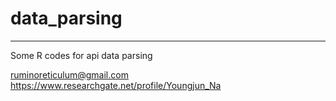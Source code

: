 # data_parsing  
***  
Some R codes for api data parsing  

ruminoreticulum@gmail.com  
https://www.researchgate.net/profile/Youngjun_Na
